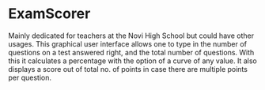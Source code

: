 # ExamScorer
Mainly dedicated for teachers at the Novi High School but could have other usages. This graphical user interface allows one to type in the number of questions on a test answered right, and the total number of questions. With this it calculates a percentage with the option of a curve of any value. It also displays a score out of total no. of points in case there are multiple points per question.

